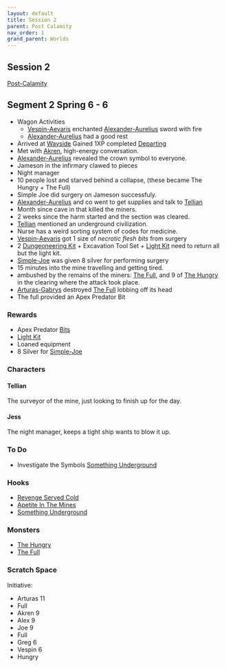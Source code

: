 ```yaml
---
layout: default
title: Session 2
parent: Post Calamity
nav_order: 1
grand_parent: Worlds
---
```

## Session 2
[Post-Calamity](Post-Calamity)

## Segment 2 Spring 6 - 6
* Wagon Activities
	* [Vespin-Aevaris](Vespin-Aevaris) enchanted [Alexander-Aurelius](Alexander-Aurelius) sword with fire
	* [Alexander-Aurelius](Alexander-Aurelius) had a good rest
* Arrived at [Wayside](Wayside) Gained 1XP completed [Departing](Hooks#Departing)
* Met with [Akren](Akren), high-energy conversation.
* [Alexander-Aurelius](Alexander-Aurelius) revealed the crown symbol to everyone.
* Jameson in the infirmary clawed to pieces
* Night manager 
* 10 people lost and starved behind a collapse, (these became The Hungry + The Full)
* Simple Joe did surgery on Jameson successfuly.
* [Alexander-Aurelius](Alexander-Aurelius) and co went to get supplies and talk to [Tellian](#Tellian)
* Month since cave in that killed the miners.
* 2 weeks since the harm started and the section was cleared.
* [Tellian](#Tellian) mentioned an underground civilization.
* Nurse has a weird sorting system of codes for medicine.
* [Vespin-Aevaris](Vespin-Aevaris) got 1 size of *necrotic flesh bits* from surgery
* 2 [Dungeoneering Kit](../../Example-Gear#Dungeoneering%20Kit) + Excavation Tool Set + [Light Kit](../../Example-Gear#Light%20Kit) need to return all but the light kit.
* [Simple-Joe](Simple-Joe) was given 8 silver for performing surgery
* 15 minutes into the mine travelling and getting tired. 
* ambushed by the remains of the miners: [The Full](Monsters#The%20Full), and 9 of [The Hungry](Monsters#The%20Hungry) in the clearing where the attack took place.
* [Arturas-Gabrys](Arturas-Gabrys) destroyed [The Full](Monsters#The%20Full) lobbing off its head
* The full provided an Apex Predator Bit

### Rewards
* Apex Predator [Bits](../../Bits)
* [Light Kit](../../Example-Gear#Light%20Kit)
* Loaned equipment
* 8 Silver for [Simple-Joe](Simple-Joe)

### Characters
#### Tellian
The surveyor of the mine, just looking to finish up for the day.

#### Jess
The night manager, keeps a tight ship wants to blow it up.

### To Do
* Investigate the Symbols [Something Underground](Hooks#Something%20Underground)

### Hooks
* [Revenge Served Cold](Hooks#Revenge%20Served%20Cold)
* [Apetite In The Mines](Hooks#Apetite%20In%20The%20Mines)
* [Something Underground](Hooks#Something%20Underground)

### Monsters
* [The Hungry](Monsters#The%20Hungry)
* [The Full](Monsters#The%20Full)

### Scratch Space
Initiative:
* Arturas 11
* Full
* Akren 9
* Alex 9
* Joe 9
* Full
* Greg 6
* Vespin 6
* Hungry
